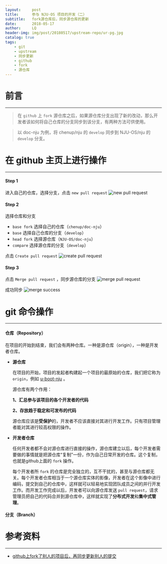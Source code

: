 ```yaml
---
layout:     post
title:      参与 NJU-OS 项目的开发（二）
subtitle:   fork源仓库后，同步源仓库的更新
date:       2018-05-17
author:     LQ
header-img: img/post/20180517/upstream-repo/ur-pg.jpg
catalog: true
tags:
    - git
    - upstream
    - 同步更新
    - github
    - fork
    - 源仓库
---
```

# 前言
---
>在 `github` 上 `fork` 源仓库之后，如果源仓库分支出现了新的改动，那么开发者该如何将自己仓库的分支同步到该分支，有两种方法可供使用。

>以 doc-nju 为例，将 chenup/nju 的 `develop` 同步到 NJU-OS/nju 的 `develop` 分支。

# 在 github 主页上进行操作
---

#### Step 1

进入自己的仓库，选择分支，点击 `new pull request`
![new pull request](https://github.com/NJU-OS/u-boot-nju)

#### Step 2

选择仓库和分支

- `base fork` 选择自己的仓库（`chenup/doc-nju`）
- `base` 选择自己仓库的分支（`develop`）
- `head fork` 选择源仓库（`NJU-OS/doc-nju`）
- `compare` 选择源仓库的分支（`develop`）

点击 `Create pull request`
![create pull request](https://github.com/NJU-OS/u-boot-nju)

#### Step 3
点击 `Merge pull request` ，同步源仓库的分支
![merge pull request](https://github.com/NJU-OS/u-boot-nju)

成功同步
![merge success](https://github.com/NJU-OS/u-boot-nju)

# git 命令操作
---

#### 仓库（Repository）

在项目的开始到结束，我们会有两种仓库。一种是源仓库（origin），一种是开发者仓库。

- **源仓库**

    在项目的开始，项目的发起者构建起一个项目的最原始的仓库，我们把它称为 `origin`，例如 [u-boot-nju](https://github.com/NJU-OS/u-boot-nju) 。
    
    源仓库有两个作用：

    **1、汇总参与该项目的各个开发者的代码**

    **2、存放趋于稳定和可发布的代码**

    源仓库应该是**受保护**的，开发者不应该直接对其进行开发工作。只有项目管理者能对其进行较高权限的操作。
    &nbsp;

- **开发者仓库** 

    任何开发者都不会对源仓库进行直接的操作，源仓库建立以后，每个开发者需要做的事情就是把源仓库“复制”一份，作为自己日常开发的仓库。这个复制，也就是github上面的 `fork` 操作。

    每个开发者所 `fork` 的仓库是完全独立的，互不干扰的，甚至与源仓库都无关。每个开发者仓库相当于一个源仓库实体的影像，开发者在这个影像中进行编码，提交到自己的仓库中，这样就可以轻易地实现团队成员之间的并行开发工作。而开发工作完成以后，开发者可以向源仓库发送 `pull request`，请求管理员把自己的代码合并到源仓库中，这样就实现了**分布式开发**和**集中式管理**。

#### 分支（Branch）


# 参考资料
---
- [github上fork了别人的项目后，再同步更新别人的提交](https://blog.csdn.net/qq1332479771/article/details/56087333)

